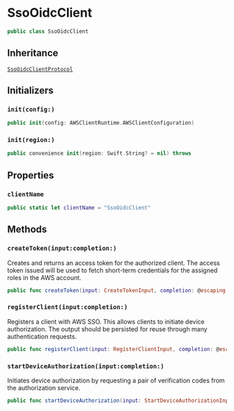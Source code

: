 # SsoOidcClient

``` swift
public class SsoOidcClient 
```

## Inheritance

[`SsoOidcClientProtocol`](/aws-sdk-swift/reference/0.x/AWSSSOOIDC/SsoOidcClientProtocol)

## Initializers

### `init(config:)`

``` swift
public init(config: AWSClientRuntime.AWSClientConfiguration) 
```

### `init(region:)`

``` swift
public convenience init(region: Swift.String? = nil) throws 
```

## Properties

### `clientName`

``` swift
public static let clientName = "SsoOidcClient"
```

## Methods

### `createToken(input:completion:)`

Creates and returns an access token for the authorized client. The access token issued will be used to fetch short-term credentials for the assigned roles in the AWS account.

``` swift
public func createToken(input: CreateTokenInput, completion: @escaping (ClientRuntime.SdkResult<CreateTokenOutputResponse, CreateTokenOutputError>) -> Void)
```

### `registerClient(input:completion:)`

Registers a client with AWS SSO. This allows clients to initiate device authorization. The output should be persisted for reuse through many authentication requests.

``` swift
public func registerClient(input: RegisterClientInput, completion: @escaping (ClientRuntime.SdkResult<RegisterClientOutputResponse, RegisterClientOutputError>) -> Void)
```

### `startDeviceAuthorization(input:completion:)`

Initiates device authorization by requesting a pair of verification codes from the authorization service.

``` swift
public func startDeviceAuthorization(input: StartDeviceAuthorizationInput, completion: @escaping (ClientRuntime.SdkResult<StartDeviceAuthorizationOutputResponse, StartDeviceAuthorizationOutputError>) -> Void)
```
